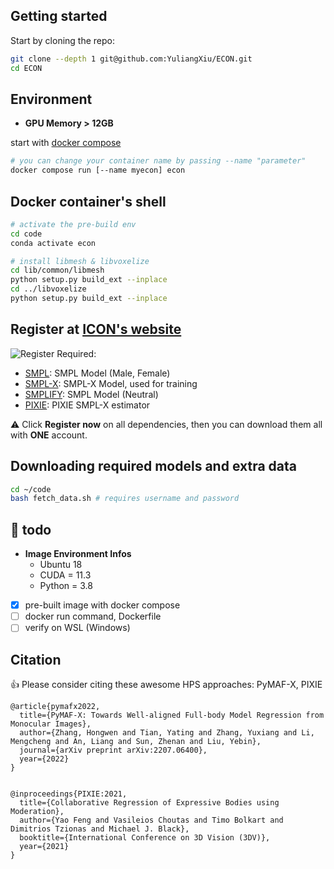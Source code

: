 ## Getting started

Start by cloning the repo:

```bash
git clone --depth 1 git@github.com:YuliangXiu/ECON.git
cd ECON
```

## Environment

- **GPU Memory > 12GB**

start with [docker compose](https://docs.docker.com/compose/)

```bash
# you can change your container name by passing --name "parameter" 
docker compose run [--name myecon] econ
```

## Docker container's shell

```bash
# activate the pre-build env
cd code
conda activate econ

# install libmesh & libvoxelize
cd lib/common/libmesh
python setup.py build_ext --inplace
cd ../libvoxelize
python setup.py build_ext --inplace
```

## Register at [ICON's website](https://icon.is.tue.mpg.de/)

![Register](../assets/register.png)
Required:

- [SMPL](http://smpl.is.tue.mpg.de/): SMPL Model (Male, Female)
- [SMPL-X](http://smpl-x.is.tue.mpg.de/): SMPL-X Model, used for training
- [SMPLIFY](http://smplify.is.tue.mpg.de/): SMPL Model (Neutral)
- [PIXIE](https://icon.is.tue.mpg.de/user.php): PIXIE SMPL-X estimator

:warning: Click **Register now** on all dependencies, then you can download them all with **ONE** account.

## Downloading required models and extra data

```bash
cd ~/code
bash fetch_data.sh # requires username and password
```

## :whale2: **todo**

- **Image Environment Infos**
    - Ubuntu 18
    - CUDA = 11.3
    - Python = 3.8
- [X] pre-built image with docker compose
- [ ] docker run command, Dockerfile
- [ ] verify on WSL (Windows)

## Citation

:+1: Please consider citing these awesome HPS approaches: PyMAF-X, PIXIE

```
@article{pymafx2022,
  title={PyMAF-X: Towards Well-aligned Full-body Model Regression from Monocular Images},
  author={Zhang, Hongwen and Tian, Yating and Zhang, Yuxiang and Li, Mengcheng and An, Liang and Sun, Zhenan and Liu, Yebin},
  journal={arXiv preprint arXiv:2207.06400},
  year={2022}
}


@inproceedings{PIXIE:2021,
  title={Collaborative Regression of Expressive Bodies using Moderation},
  author={Yao Feng and Vasileios Choutas and Timo Bolkart and Dimitrios Tzionas and Michael J. Black},
  booktitle={International Conference on 3D Vision (3DV)},
  year={2021}
}


```
